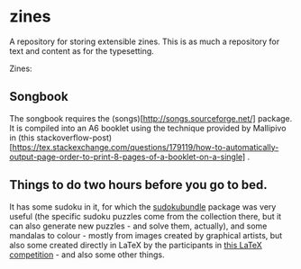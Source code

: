 # zines
A repository for storing extensible zines. This is as much a repository for text and content as for the typesetting.

Zines: 
## Songbook
The songbook requires the (songs)[http://songs.sourceforge.net/] package.
It is compiled into an A6 booklet using the technique provided by Mallipivo
in (this stackoverflow-post)[https://tex.stackexchange.com/questions/179119/how-to-automatically-output-page-order-to-print-8-pages-of-a-booklet-on-a-single] .

## Things to do two hours before you go to bed.
It has some sudoku in it, for which the [sudokubundle](https://www.ctan.org/pkg/sudokubundle) package was very useful (the specific sudoku puzzles come from the collection there, but it can also generate new puzzles - and solve them, actually), and some mandalas to colour - mostly from images created by graphical artists, but also some created directly in LaTeX by the participants in [this LaTeX competition](https://tex.stackexchange.com/questions/496414/tex-art-fun-mandalas) - and also some other things.